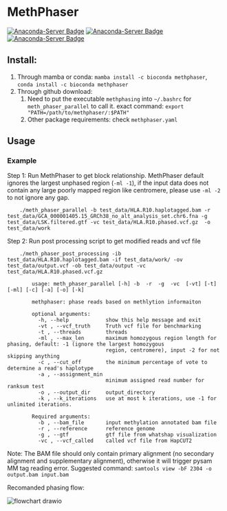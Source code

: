 # MethPhaser
[![Anaconda-Server Badge](https://anaconda.org/bioconda/methphaser/badges/license.svg)](https://anaconda.org/bioconda/methphaser)
[![Anaconda-Server Badge](https://anaconda.org/bioconda/methphaser/badges/version.svg)](https://anaconda.org/bioconda/methphaser)
[![Anaconda-Server Badge](https://anaconda.org/bioconda/methphaser/badges/downloads.svg)](https://anaconda.org/bioconda/methphaser)
## Install:
  1. Through mamba or conda: `mamba install -c bioconda methphaser`, `conda install -c bioconda methphaser`
  2. Through github download: 
      1. Need to put the executable `methphasing` into `~/.bashrc` for `meth_phaser_parallel` to call it. exact command: `export "PATH=/path/to/methphaser/:$PATH"`
      2. Other package requirements: check `methphaser.yaml`

## Usage
### Example 
Step 1: Run MethPhaser to get block relationship. MethPhaser default ignores the largest unphased region (`-ml -1`), if the input data does not contain any large poorly mapped region like centromere, please use `-ml -2` to not ignore any gap. 

        ./meth_phaser_parallel -b test_data/HLA.R10.haplotagged.bam -r test_data/GCA_000001405.15_GRCh38_no_alt_analysis_set.chr6.fna -g test_data/LSK.filtered.gtf -vc test_data/HLA.R10.phased.vcf.gz  -o test_data/work 

Step 2: Run post processing script to get modified reads and vcf file

        ./meth_phaser_post_processing -ib test_data/HLA.R10.haplotagged.bam -if test_data/work/ -ov test_data/output.vcf -ob test_data/output -vc test_data/HLA.R10.phased.vcf.gz 

```
        usage: meth_phaser_parallel [-h] -b  -r  -g  -vc  [-vt] [-t] [-ml] [-c] [-a] [-o] [-k]

        methphaser: phase reads based on methlytion informaiton

        optional arguments:
          -h, --help            show this help message and exit
          -vt , --vcf_truth     Truth vcf file for benchmarking
          -t , --threads        threads
          -ml , --max_len       maximum homozygous region length for phasing, default: -1 (ignore the largest homozygous
                                region, centromere), input -2 for not skipping anything
          -c , --cut_off        the minimum percentage of vote to determine a read's haplotype
          -a , --assignment_min
                                minimum assigned read number for ranksum test
          -o , --output_dir     output_directory
          -k , --k_iterations   use at most k iterations, use -1 for unlimited iterations.

        Required arguments:
          -b , --bam_file       input methylation annotated bam file
          -r , --reference      reference genome
          -g , --gtf            gtf file from whatshap visualization
          -vc , --vcf_called    called vcf file from HapCUT2
```


Note: The BAM file should only contain primary alignment (no secondary alignment and supplementary alignment), otherwise it will trigger pysam MM tag reading error. Suggested command:
`samtools view -bF 2304 -o output.bam input.bam`


Recomanded phasing flow: 

   ![flowchart drawio](https://github.com/treangenlab/methphaser/assets/13065758/c74e5a1d-1c24-49c0-abe3-5b125f43f7eb)

